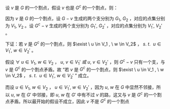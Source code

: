 
设 $v$ 是 $G$ 的一个割点，假设 $v$ 也是 $G^c$ 的一个割点，则：

因为 $v$ 是 $G$ 的一个割点，设 $G - v$ 生成的两个支分别为 $G_1, \ G_2$ ，对应的点集分别为 $V_1, \ V_2$ 。设 $G^c - v$ 生成的两个支分别为 $G_1', \ G_2'$ ，对应的点集分别为 $V_1', \ V_2'$ 。

下证：若 $v$ 是 $G^c$ 的一个割点，则 $\exist \ u \in V_1 , \ w \in V_2$ ， $s . \ t. \ \  u \in V_1' , \ w \in V_2'$ 。

假设  $\forall \ u \in V_1 , \ w \in V_2$ ， $u, \ v \in V_1' \ 或 \ u, \ v \in V_2'$ ，则 $G^c - v$ 只有一个支，与 $v$ 是 $G^c$ 的一个割点矛盾。故 “若 $v$ 是 $G^c$ 的一个割点，则 $\exist \ u \in V_1 , \ w \in V_2$ ， $s . \ t. \ \  u \in V_1' , \ w \in V_2'$ ” 成立。

而设 $u \in V_1 , \ w \in V_2$ ， $u \in V_1' , \ w \in V_2'$ ，因为 $u , \ w$ 在 $G$ 中显然不邻接，所以 $u , \ w$ 在 $G'$ 中邻接，即 $u , \ w$ 在 $G'$ 中有不过 $v$ 的路，这又与 $v$ 是 $G^c$ 的一个割点矛盾。所以最开始的假设不成立，因此 $v$ 不是 $G^c$ 的一个割点